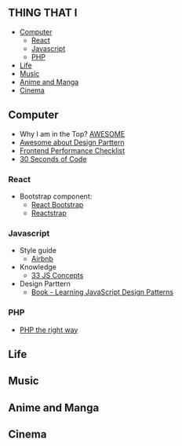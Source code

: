 ## THING THAT I

- [Computer](#computer)
  - [React](#react)
  - [Javascript](#javascript)
  - [PHP](#php)
- [Life](#life)
- [Music](#music)
- [Anime and Manga](#anime-and-manga)
- [Cinema](#cinema)

## Computer

- Why I am in the Top? [AWESOME](https://github.com/sindresorhus/awesome)
- [Awesome about Design Parttern](https://github.com/DovAmir/awesome-design-patterns)
- [Frontend Performance Checklist](https://github.com/thedaviddias/Front-End-Performance-Checklist)
- [30 Seconds of Code](https://github.com/30-seconds/30-seconds-of-code)

### React

- Bootstrap component:
  - [React Bootstrap](https://github.com/react-bootstrap/react-bootstrap)
  - [Reactstrap](https://github.com/reactstrap/reactstrap)

### Javascript

- Style guide
  - [Airbnb](https://github.com/airbnb/javascript)
- Knowledge
  - [33 JS Concepts](https://github.com/leonardomso/33-js-concepts)
- Design Parttern
  - [Book - Learning JavaScript Design Patterns](https://addyosmani.com/resources/essentialjsdesignpatterns/book/#revealingmodulepatternjavascripthttp://jstherightway.org/%23patterns)
  
### PHP

- [PHP the right way](https://phptherightway.com)

## Life

## Music

## Anime and Manga

## Cinema
